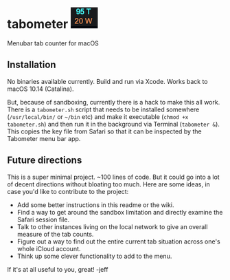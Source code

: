 # tabometer ![Tabometer Screenshot](https://github.com/hyperjeff/tabometer/blob/main/95-20.png)
Menubar tab counter for macOS

## Installation
No binaries available currently. Build and run via Xcode. Works back to macOS 10.14 (Catalina).

But, because of sandboxing, currently there is a hack to make this all work. There is a `tabometer.sh` script that needs to be installed somewhere (`/usr/local/bin/` or `~/bin` etc) and make it executable (`chmod +x tabometer.sh`) and then run it in the background via Terminal (`tabometer &`). This copies the key file from Safari so that it can be inspected by the Tabometer menu bar app.

## Future directions
This is a super minimal project. ~100 lines of code. But it could go into a lot of decent directions without bloating too much. Here are some ideas, in case you'd like to contribute to the project:

* Add some better instructions in this readme or the wiki.
* Find a way to get around the sandbox limitation and directly examine the Safari session file.
* Talk to other instances living on the local network to give an overall measure of the tab counts.
* Figure out a way to find out the entire current tab situation across one's whole iCloud account.
* Think up some clever functionality to add to the menu.

If it's at all useful to you, great!
-jeff
